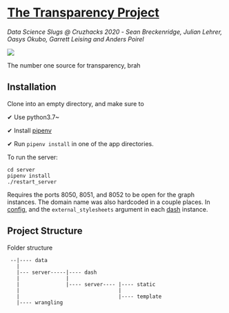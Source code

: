 # [The Transparency Project](http://transparencyproject.tech/)
*Data Science Slugs @ Cruzhacks 2020* -
*Sean Breckenridge, Julian Lehrer, Oasys Okubo, Garrett Leising and Anders Poirel*

<img src="https://raw.githubusercontent.com/Jswig/dss-cruzhacks/master/.github/demo.gif">

The number one source for transparency, brah

## Installation

Clone into an empty directory, and make sure to

✔ Use python3.7~

✔ Install [pipenv](https://github.com/pypa/pipenv)

✔ Run `pipenv install` in one of the app directories.

To run the server:

```
cd server
pipenv install
./restart_server
```

Requires the ports 8050, 8051, and 8052 to be open for the graph instances. The domain name was also hardcoded in a couple places. In [config](https://github.com/Jswig/dss-cruzhacks/blob/master/server/server/constants.py), and the `external_stylesheets` argument in each [dash](https://github.com/Jswig/dss-cruzhacks/tree/master/server/dash) instance.

## Project Structure

Folder structure

```
 --|---- data 
   |
   |--- server-----|---- dash
   |               |
   |               |---- server---- |---- static
   |                                |
   |                                |---- template
   |---- wrangling
```
